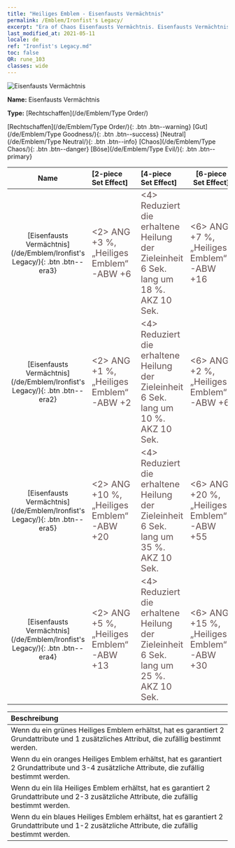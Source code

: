 ```yaml
---
title: "Heiliges Emblem - Eisenfausts Vermächtnis"
permalink: /Emblem/Ironfist's Legacy/
excerpt: "Era of Chaos Eisenfausts Vermächtnis. Eisenfausts Vermächtnis. Era of Chaos Heiliges Emblem Eisenfausts Vermächtnis. Era of Chaos Rechtschaffen Eisenfausts Vermächtnis"
last_modified_at: 2021-05-11
locale: de
ref: "Ironfist's Legacy.md"
toc: false
QR: rune_103
classes: wide
---
```


  ![Eisenfausts Vermächtnis](/images/r/rune_icon_103.png)

 **Name:** Eisenfausts Vermächtnis

 **Type:** [Rechtschaffen](/de/Emblem/Type Order/)

  [Rechtschaffen](/de/Emblem/Type Order/){: .btn .btn--warning}   [Gut](/de/Emblem/Type Goodness/){: .btn .btn--success}   [Neutral](/de/Emblem/Type Neutral/){: .btn .btn--info}   [Chaos](/de/Emblem/Type Chaos/){: .btn .btn--danger}   [Böse](/de/Emblem/Type Evil/){: .btn .btn--primary} 

  |  Name    | [2-piece Set Effect] | [4-piece Set Effect] | [6-piece Set Effect]  | 
  |:-----------------------:|:-------------------|:-----------------|----------------| 
  | [Eisenfausts Vermächtnis](/de/Emblem/Ironfist's Legacy/){: .btn .btn--era3} | <span style="color: #645252;font-size:20px">&lt;2&gt; ANG +3 %, „Heiliges Emblem“-ABW +6</span> | <span style="color: #645252;font-size:20px">&lt;4&gt; Reduziert die erhaltene Heilung der Zieleinheit 6 Sek. lang um 18 %. AKZ 10 Sek.</span> | <span style="color: #645252;font-size:20px">&lt;6&gt; ANG +7 %, „Heiliges Emblem“-ABW +16</span> | 
  | [Eisenfausts Vermächtnis](/de/Emblem/Ironfist's Legacy/){: .btn .btn--era2} | <span style="color: #645252;font-size:20px">&lt;2&gt; ANG +1 %, „Heiliges Emblem“-ABW +2</span> | <span style="color: #645252;font-size:20px">&lt;4&gt; Reduziert die erhaltene Heilung der Zieleinheit 6 Sek. lang um 10 %. AKZ 10 Sek.</span> | <span style="color: #645252;font-size:20px">&lt;6&gt; ANG +2 %, „Heiliges Emblem“-ABW +6</span> | 
  | [Eisenfausts Vermächtnis](/de/Emblem/Ironfist's Legacy/){: .btn .btn--era5} | <span style="color: #645252;font-size:20px">&lt;2&gt; ANG +10 %, „Heiliges Emblem“-ABW +20</span> | <span style="color: #645252;font-size:20px">&lt;4&gt; Reduziert die erhaltene Heilung der Zieleinheit 6 Sek. lang um 35 %. AKZ 10 Sek.</span> | <span style="color: #645252;font-size:20px">&lt;6&gt; ANG +20 %, „Heiliges Emblem“-ABW +55</span> | 
  | [Eisenfausts Vermächtnis](/de/Emblem/Ironfist's Legacy/){: .btn .btn--era4} | <span style="color: #645252;font-size:20px">&lt;2&gt; ANG +5 %, „Heiliges Emblem“-ABW +13</span> | <span style="color: #645252;font-size:20px">&lt;4&gt; Reduziert die erhaltene Heilung der Zieleinheit 6 Sek. lang um 25 %. AKZ 10 Sek.</span> | <span style="color: #645252;font-size:20px">&lt;6&gt; ANG +15 %, „Heiliges Emblem“-ABW +30</span> | 

  |         Beschreibung            | 
  |:-------------------------------|
  | Wenn du ein grünes Heiliges Emblem erhältst, hat es garantiert 2 Grundattribute und 1 zusätzliches Attribut, die zufällig bestimmt werden. |
  | Wenn du ein oranges Heiliges Emblem erhältst, hat es garantiert 2 Grundattribute und 3-4 zusätzliche Attribute, die zufällig bestimmt werden. |
  | Wenn du ein lila Heiliges Emblem erhältst, hat es garantiert 2 Grundattribute und 2-3 zusätzliche Attribute, die zufällig bestimmt werden. |
  | Wenn du ein blaues Heiliges Emblem erhältst, hat es garantiert 2 Grundattribute und 1-2 zusätzliche Attribute, die zufällig bestimmt werden. |
